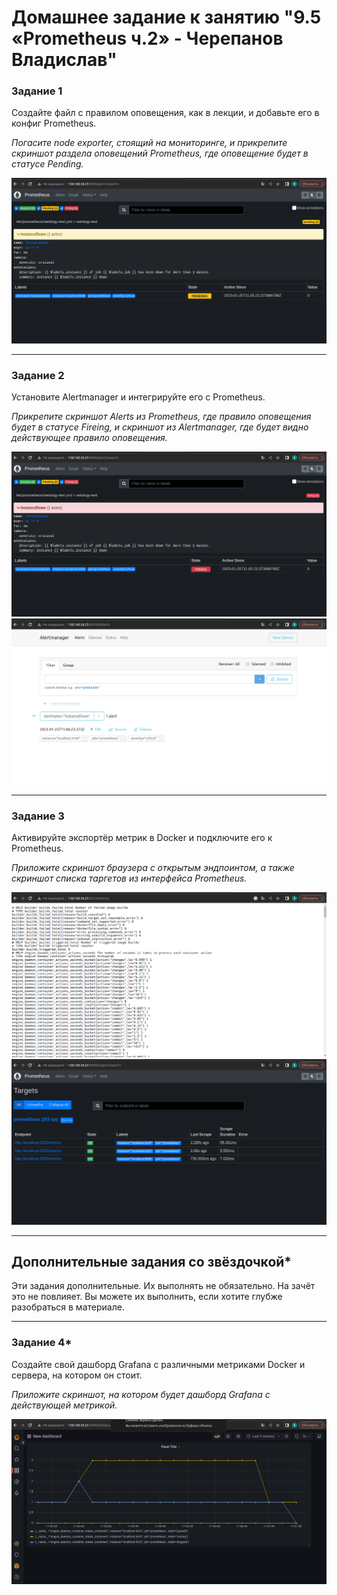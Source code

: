 # Домашнее задание к занятию "9.5 «Prometheus ч.2» - Черепанов Владислав"




### Задание 1


Создайте файл с правилом оповещения, как в лекции, и добавьте его в конфиг Prometheus.

*Погасите node exporter, стоящий на мониторинге, и прикрепите скриншот раздела оповещений Prometheus, где оповещение будет в статусе Pending.*

![Скриншот-1](https://github.com/plusvaldis/srlb-hw/blob/main/9.5-hw/img/img1.png)

---

### Задание 2

Установите Alertmanager и интегрируйте его с Prometheus.


*Прикрепите скриншот Alerts из Prometheus, где правило оповещения будет в статусе Fireing, и скриншот из Alertmanager, где будет видно действующее правило оповещения.*  

![Скриншот-2](https://github.com/plusvaldis/srlb-hw/blob/main/9.5-hw/img/img2.png)  
![Скриншот-3](https://github.com/plusvaldis/srlb-hw/blob/main/9.5-hw/img/img3.png)  

---

### Задание 3

Активируйте экспортёр метрик в Docker и подключите его к Prometheus.


*Приложите скриншот браузера с открытым эндпоинтом, а также скриншот списка таргетов из интерфейса Prometheus.*  

![Скриншот-4](https://github.com/plusvaldis/srlb-hw/blob/main/9.5-hw/img/img5.png)  
![Скриншот-5](https://github.com/plusvaldis/srlb-hw/blob/main/9.5-hw/img/img4.png)  


---
## Дополнительные задания со звёздочкой*

Эти задания дополнительные. Их выполнять не обязательно. На зачёт это не повлияет. Вы можете их выполнить, если хотите глубже разобраться в материале.

---

### Задание 4*

Создайте свой дашборд Grafana с различными метриками Docker и сервера, на котором он стоит.

*Приложите скриншот, на котором будет дашборд Grafana с действующей метрикой.*  

![Скриншот-6](https://github.com/plusvaldis/srlb-hw/blob/main/9.5-hw/img/img6.png) 


